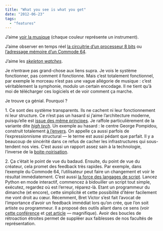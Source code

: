 ```yaml
---
title: "What you see is what you get"
date: "2012-06-23"
tags: 
  - "features"
---
```


J’aime [voir la musique](http://www.youtube.com/watch?v=rRgXUFnfKIY) (chaque couleur représente un instrument).

J’aime observer en temps réel [la circuitrie d’un processeur 8 bits](http://www.visual6502.org/JSSim/expert.html) ou [l’adressage mémoire d’un Commode 64](http://www.youtube.com/watch?v=tjcvR5McmSg).

J’aime les _[skeleton watches](http://en.wikipedia.org/wiki/Skeleton_watch)_.

Je n’entrave pas grand-chose aux liens supra. Je vois le système fonctionner, pas comment il fonctionne. Mais c’est totalement fonctionnel, par exemple le morceau n’est pas une vague allégorie de musique : c’est véritablement la symphonie, modulo un certain encodage. Il ne tient qu’à moi de télécharger ces logiciels et de voir comment ça marche.

Je trouve ça génial. Pourquoi ?

1\. Ce sont des système transparents. Ils ne cachent ni leur fonctionnement ni leur structure. Ce n’est pas un hasard si j’aime l’architecture moderne, puisqu’elle est [issue des même principes](http://en.wikipedia.org/wiki/Modern_architecture#Characteristics). Je raffole particulièrement de la variante dite _[high tech](http://en.wikipedia.org/wiki/Structural_Expressionism)_. Un exemple au hasard : le centre George Pompidou, construit totalement [à l’envers](http://en.wiktionary.org/wiki/eversion). On appelle ça aussi parfois de l’expressionnisme structural — le terme est aussi pédant que parfait. Il y a beaucoup de sincérité dans ce refus de cacher les infrastructures qui sous-tendent nos vies. C’est aussi un rapport assez sain à la technologie, l’inverse de la [boite-noirisation](http://en.wikipedia.org/wiki/Blackboxing). 

2. Ça c’était le point de vue du badaud. Ensuite, du point de vue du créateur, cela promet des feedback très rapides. Par exemple, dans l’exemple du Commode 64, l’utilisateur peut faire un changement et voir le résultat immédiatement. C’est aussi [la force des langages de script](http://www.codinghorror.com/blog/2009/01/a-scripter-at-heart.html%20%20). Lancez Python en mode interactif, commencez à bidouiller un script tout simple, exécutez, regardez où est l’erreur, réparez-là. Etant un programmeur du dimanche (et encore), cette simplicité et cette possibilité d’itérer facilement me vont droit au cœur. Récemment, Bret Victor s’est fait l’avocat de l’importance d’avoir un feedback immédiat lors qu’on crée, que l’on soit artiste ou programmeur. Il a proposé des outils allant dans ce sens (voir [cette conférence](http://vimeo.com/36579366) et [cet article](http://worrydream.com/LadderOfAbstraction/) — magnifique). Avoir des boucles de rétroaction étroites permet de suppléer aux faiblesses de nos facultés de représentation.
